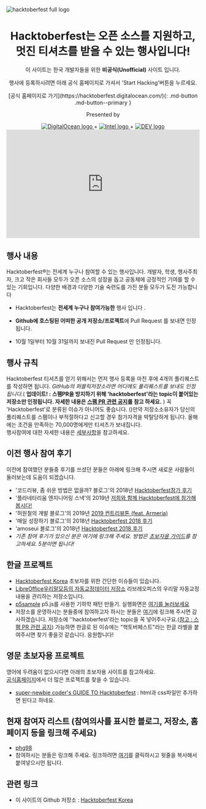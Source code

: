 ![hacktoberfest full logo](https://hacktoberfest.digitalocean.com/assets/HF-full-logo-b05d5eb32b3f3ecc9b2240526104cf4da3187b8b61963dd9042fdc2536e4a76c.svg)

<center>
   <h1> Hacktoberfest는 오픈 소스를 지원하고, <br/> 멋진 티셔츠를 받을 수 있는 행사입니다! </h1>
   <p> 이 사이트는 한국 개발자들을 위한 <b>비공식(Unofficial)</b> 사이트 입니다. </p>
   <p> 행사에 등록하시려면 아래 공식 홈페이지로 가셔서 'Start Hacking'버튼을 누르세요. </p>
   [공식 홈페이지로 가기](https://hacktoberfest.digitalocean.com/){: .md-button .md-button--primary }
   <div class="presented-by">
      <p>Presented by</p>
      <a href="https://www.digitalocean.com">
      <img alt="DigitalOcean logo" class="header-do-logo" src="https://hacktoberfest.digitalocean.com/assets/DO-light-logo-fdb58b299fac857103d1466318e6936c1389094134ea35ae1b98c91a1be87d48.svg">
      </a> + 
      <a href="https://hacktoberfest.digitalocean.com/intel.pdf" download="">
      <img alt="Intel logo" class="header-intel-logo" src="https://hacktoberfest.digitalocean.com/assets/intel-light-logo-6203fc1df6b42f669b34fb3a0e2bdeeb30c97746ba731194e2a15adb7799ac08.svg">
      </a> + 
      <a href="https://github.com/forem/forem">
      <img alt="DEV logo" class="header-dev-logo" src="https://hacktoberfest.digitalocean.com/assets/dev-light-logo-f97e147f20a5643bafada9325ffc0c858c2372dc770113a30db9b1ebac4d66af.svg">
      </a>
   </div>
</center>

<style>.embed-container { position: relative; padding-bottom: 56.25%; height: 0; overflow: hidden; max-width: 100%; height: auto; } .embed-container iframe, .embed-container object, .embed-container embed { position: absolute; top: 0; left: 0; width: 100%; height: 100%; }</style><div class='embed-container'><iframe src='https://www.youtube.com/embed/b_0rjUNK5zY' frameborder='0' allowfullscreen></iframe></div>

## 행사 내용

Hacktoberfest®는 전세계 누구나 참여할 수 있는 행사입니다. 개발자, 학생, 행사주최자, 크고 작은 회사들 모두가 오픈 소스의 성장을 돕고 공동체에 긍정적인 기여를 할 수 있는 기회입니다. 다양한 배경과 다양한 기술 숙련도를 가진 분들 모두가 도전 가능합니다

- Hacktoberfest는 **전세계 누구나 참여가능한** 행사 입니다 .

- **Github에 호스팅된 어떠한 공개 저장소/프로젝트**에 Pull Request 를 보내면 인정됩니다.

- 10월 1일부터 10월 31일까지 보내진 Pull Request 만 인정됩니다.

## 행사 규칙
Hacktoberfest 티셔츠를 얻기 위해서는 먼저 행사 등록을 마친 후에 4개의 풀리퀘스트를 작성하면 됩니다. _GitHub의 퍼블릭저장소라면 어디에도 풀리퀘스트를 보내도 인정됩니다._( **업데이트! : 스팸PR을 방지하기 위해 'hacktoberfest'라는 topic이 붙어있는 저장소만 인정됩니다. 자세한 내용은 [스팸 PR 관련 공지](https://www.hacktoberfestkorea.com/hacktoberfest_spam_update/)를 참고 하세요.** ) 꼭 'Hacktoberfest'로 분류된 이슈가 아니어도 좋습니다. ()만약 저장소소유자가 당신의 풀리퀘스트를 스팸이나 부적절하다고 신고할 경우 참가자격을 박탈당하게 됩니다. 올해에는 조건을 만족하는 70,000명에게만 티셔츠가 보내집니다.  
행사참여에 대한 자세한 내용은 [세부사항](https://hacktoberfest.digitalocean.com/details)을 참고하세요.

## 이전 행사 참여 후기

이전에 참여했던 분들중 후기를 쓰셨던 분들은 아래에 링크해 주시면 새로운 사람들이 둘러보는데 도움이 되겠습니다.

- '코드리뷰, 좀 쉬운 방법은 없을까? 블로그'의 2018년 [Hacktoberfest참가 후기](https://blog.naver.com/phg98/221374231575)
- '플라네타리움 엔지니어링 스낵'의 2019년 [저희와 함께 Hacktoberfest에 참가해봅시다!](https://snack.planetarium.dev/kor/2019/09/hacktoberfest/)
- '허원철의 개발 블로그'의 2019년 [2019 컨트리뷰톤 (feat. Armeria)](https://heowc.dev/2019/11/04/2019-contributon-feat-armeria/)
- '매일 성장하기 블로그'의 2018년 [Hacktoberfest 2018 후기](https://edykim.com/ko/post/hacktoberfest-2018/)
- 'amoseui 블로그'의 2018년 [Hacktoberfest 2018 후기](https://blog.amoseui.com/posts/hacktoberfest-2018)
- _기존 참여 후기가 있으신 분은 여기에 링크해 주세요. 방법은 [초보자용 가이드](beginners_guide.md)를 참고하세요. 5분이면 됩니다!_

## 한글 프로젝트

- [Hacktoberfest Korea](https://github.com/phg98/hacktoberfestkorea) 초보자를 위한 간단한 이슈들이 있습니다.
- [LibreOffice우리말모듬의 자동교정데이터 저장소](https://github.com/libreoffice-kr/autocorr_kr) 리브레오피스의 우리말 자동교정 내용을 관리하는 저장소입니다.
- [p5sample](https://github.com/phg98/phg98p5sample) p5.js를 사용한 기하학 패턴 만들기. 실행화면은 [여기를 눌러보세요](https://phg98.github.io/phg98p5sample/)
- 저장소를 운영하시는 분들중에 참여하고자 하시는 분들은 [여기](index.md)에 링크해 주시면 감사하겠습니다. 저장소에 ''hacktoberfest'라는 topic을 꼭 넣어주시구요.([참고 : 스팸 PR 관련 공지](https://www.hacktoberfestkorea.com/hacktoberfest_spam_update/)) 가능하면 한글로 된 이슈에는 "핵토버페스트"라는 한글 라벨을 붙여주시면 찾기 좋을것 같습니다. 응원합니다!

## 영문 초보자용 프로젝트

영어에 두려움이 없으시다면 아래의 초보자용 사이트를 참고하세요.  
[공식홈페이지](https://hacktoberfest.digitalocean.com/)에서 더 많은 프로젝트를 찾을 수 있습니다.

- [super-newbie coder's GUIDE TO Hacktoberfest](https://emmalearnscode.github.io/guide-to-HF/index.html) : html과 css파일만 추가하면 된다고 하네요.

## 현재 참여자 리스트 (참여의사를 표시한 블로그, 저장소, 홈페이지 등을 링크해 주세요)
- [phg98](https://blog.naver.com/phg98/222101443689)
- 참여하시는 분들은 링크해 주세요. 링크하려면 [여기](https://github.com/phg98/hacktoberfestkorea/edit/master/docs/index.md)를 클릭하시고 윗줄을 복사해서 붙여넣으시먼 됩니다.
<!-- 수정하신 후에는 아래에 Propose changes라는 녹색 버튼을 꾹 누르세요! -->
<!-- 그럼 뭔가 복잡한 화면이 나오는데 또 다시 'Create Pull Request'라는 녹색 버튼을 꾹 누르세요! -->

## 관련 링크

- 이 사이트의 Github 저장소 : [Hacktoberfest Korea](https://github.com/phg98/hacktoberfestkorea)

